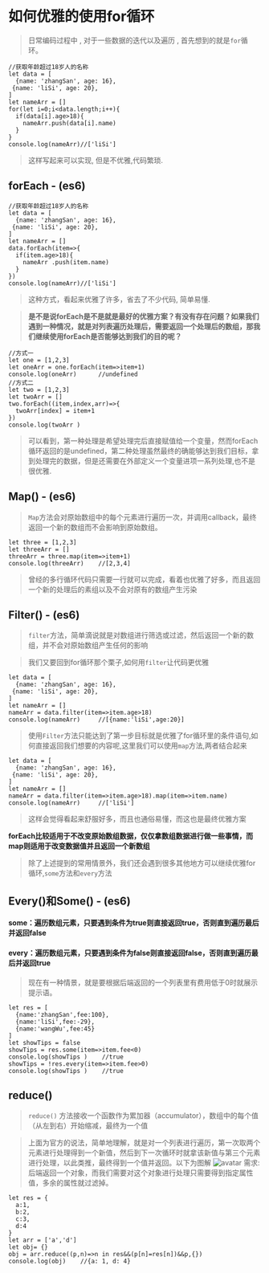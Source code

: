 # 如何优雅的使用for循环
>日常编码过程中 , 对于一些数据的迭代以及遍历 , 首先想到的就是`for`循环。
````
//获取年龄超过18岁人的名称
let data = [
  {name: 'zhangSan', age: 16},
 {name: 'liSi', age: 20},
]
let nameArr = []
for(let i=0;i<data.length;i++){
  if(data[i].age>18){
    nameArr.push(data[i].name)
  }
}
console.log(nameArr)//['liSi']
````
>这样写起来可以实现, 但是不优雅,代码繁琐.
## forEach - (es6)
````
//获取年龄超过18岁人的名称
let data = [
  {name: 'zhangSan', age: 16},
 {name: 'liSi', age: 20},
]
let nameArr = []
data.forEach(item=>{
  if(item.age>18){
    nameArr .push(item.name)
  }
})
console.log(nameArr)//['liSi']
````
>这种方式，看起来优雅了许多，省去了不少代码, 简单易懂.

>**是不是说forEach是不是就是最好的优雅方案？有没有存在问题？如果我们遇到一种情况，就是对列表遍历处理后，需要返回一个处理后的数组，那我们继续使用forEach是否能够达到我们的目的呢？**

````
//方式一
let one = [1,2,3]
let oneArr = one.forEach(item=>item+1)
console.log(oneArr)      //undefined
//方式二
let two = [1,2,3]
let twoArr = []
two.forEach((item,index,arr)=>{
  twoArr[index] = item+1
})
console.log(twoArr )
````
>可以看到，第一种处理是希望处理完后直接赋值给一个变量，然而forEach循环返回的是undefined，第二种处理虽然最终的确能够达到我们目标，拿到处理完的数据，但是还需要在外部定义一个变量进项一系列处理,也不是很优雅.

## Map() - (es6)
>`Map`方法会对原始数组中的每个元素进行遍历一次，并调用callback，最终返回一个新的数组而不会影响到原始数组。
````
let three = [1,2,3]
let threeArr = []
threeArr = three.map(item=>item+1)
console.log(threeArr)    //[2,3,4]
````
>曾经的多行循环代码只需要一行就可以完成，看着也优雅了好多，而且返回一个新的处理后的素组以及不会对原有的数组产生污染
## Filter() - (es6)
>`filter`方法，简单滴说就是对数组进行筛选或过滤，然后返回一个新的数组，并不会对原始数组产生任何的影响

>我们又要回到for循环那个栗子,如何用`filter`让代码更优雅
````
let data = [
  {name: 'zhangSan', age: 16},
 {name: 'liSi', age: 20},
]
let nameArr = []
nameArr = data.filter(item=>item.age>18)
console.log(nameArr)     //[{name:'liSi',age:20}]
````
>使用`Filter`方法只能达到了第一步目标就是优雅了for循环里的条件语句,如何直接返回我们想要的内容呢,这里我们可以使用`map`方法,两者结合起来
````
let data = [
  {name: 'zhangSan', age: 16},
 {name: 'liSi', age: 20},
]
let nameArr = []
nameArr = data.filter(item=>item.age>18).map(item=>item.name)
console.log(nameArr)     //['liSi']
````
>这样会觉得看起来舒服好多，而且也通俗易懂，而这也是最终优雅方案

**forEach比较适用于不改变原始数组数据，仅仅拿数组数据进行做一些事情，而map则适用于改变数据值并且返回一个新数组**

>除了上述提到的常用情景外，我们还会遇到很多其他地方可以继续优雅for循环,`some`方法和`every`方法
## Every()和Some() - (es6)
#### some：遍历数组元素，只要遇到条件为true则直接返回true，否则直到遍历最后并返回false
#### every：遍历数组元素，只要遇到条件为false则直接返回false，否则直到遍历最后并返回true

>现在有一种情景，就是要根据后端返回的一个列表里有费用低于0时就展示提示语。
````
let res = [
  {name:'zhangSan',fee:100},
  {name:'liSi',fee:-29},
  {name:'wangWu',fee:45}
]
let showTips = false
showTips = res.some(item=>item.fee<0)
console.log(showTips )    //true
showTips = !res.every(item=>item.fee>0)
console.log(showTips )    //true
````
## reduce()
>`reduce()` 方法接收一个函数作为累加器（accumulator），数组中的每个值（从左到右）开始缩减，最终为一个值

>上面为官方的说法，简单地理解，就是对一个列表进行遍历，第一次取两个元素进行处理得到一个新值，然后到下一次循环时就拿该新值与第三个元素进行处理，以此类推，最终得到一个值并返回。以下为图解
![avatar](https://user-gold-cdn.xitu.io/2018/10/17/166818ac12643341?imageView2/0/w/1280/h/960/format/webp/ignore-error/1)
>需求:后端返回一个对象，而我们需要对这个对象进行处理只需要得到指定属性值，多余的属性就过滤掉。
````
let res = {
  a:1,
  b:2,
  c:3,
  d:4
}
let arr = ['a','d']
let obj= {}
obj = arr.reduce((p,n)=>n in res&&(p[n]=res[n])&&p,{})
console.log(obj)    //{a: 1, d: 4}
````